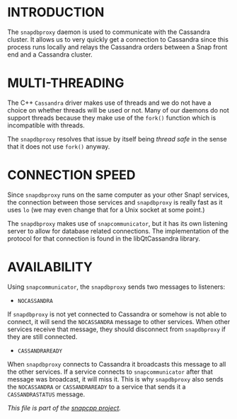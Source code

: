 
INTRODUCTION
============

The `snapdbproxy` daemon is used to communicate with the Cassandra
cluster. It allows us to very quickly get a connection to Cassandra
since this process runs locally and relays the Cassandra orders
between a Snap front end and a Cassandra cluster.


MULTI-THREADING
===============

The C++ `Cassandra` driver makes use of threads and we do not have a
choice on whether threads will be used or not. Many of our daemons
do not support threads because they make use of the `fork()` function
which is incompatible with threads.

The `snapdbproxy` resolves that issue by itself being _thread safe_
in the sense that it does not use `fork()` anyway.


CONNECTION SPEED
================

Since `snapdbproxy` runs on the same computer as your other Snap!
services, the connection between those services and `snapdbproxy`
is really fast as it uses `lo` (we may even change that for a
Unix socket at some point.)

The `snapdbproxy` makes use of `snapcommunicator`, but it has
its own listening server to allow for database related
connections. The implementation of the protocol for that connection
is found in the libQtCassandra library.


AVAILABILITY
============

Using `snapcommunicator`, the `snapdbproxy` sends two messages to
listeners:

* `NOCASSANDRA`

If `snapdbproxy` is not yet connected to Cassandra or somehow is not
able to connect, it will send the `NOCASSANDRA` message to other
services. When other services receive that message, they should
disconnect from `snapdbproxy` if they are still connected.

* `CASSANDRAREADY`

When `snapdbproxy` connects to Cassandra it broadcasts this message
to all the other services. If a service connects to `snapcommunicator`
after that message was broadcast, it will miss it. This is why
`snapdbproxy` also sends the `NOCASSANDRA` or `CASSANDRAREADY` to
a service that sends it a `CASSANDRASTATUS` message.


_This file is part of the [snapcpp project](http://snapwebsites.org/)._
